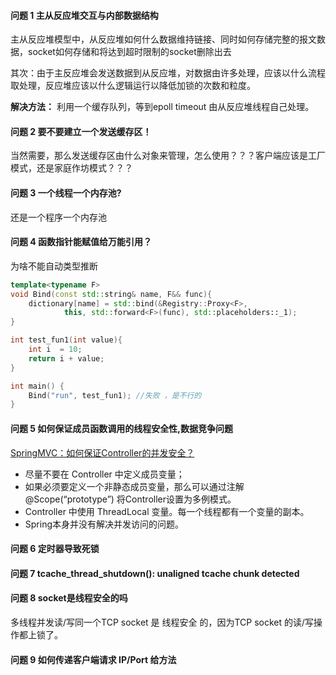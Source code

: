 #### 问题 1 主从反应堆交互与内部数据结构
主从反应堆模型中，从反应堆如何什么数据维持链接、同时如何存储完整的报文数据，socket如何存储和将达到超时限制的socket删除出去

其次：由于主反应堆会发送数据到从反应堆，对数据由许多处理，应该以什么流程取处理，反应堆应该以什么逻辑运行以降低加锁的次数和粒度。


**解决方法：** 利用一个缓存队列，等到epoll timeout 由从反应堆线程自己处理。

#### 问题 2 要不要建立一个发送缓存区！
当然需要，那么发送缓存区由什么对象来管理，怎么使用？？？客户端应该是工厂模式，还是家庭作坊模式？？？

#### 问题 3 一个线程一个内存池?
还是一个程序一个内存池

#### 问题 4 函数指针能赋值给万能引用？
为啥不能自动类型推断
```c++
template<typename F>
void Bind(const std::string& name, F&& func){
    dictionary[name] = std::bind(&Registry::Proxy<F>, 
            this, std::forward<F>(func), std::placeholders::_1);
}

int test_fun1(int value){
    int i  = 10;
    return i + value;
}

int main() {
    Bind("run", test_fun1); //失败 ，是不行的
}
```

#### 问题 5 如何保证成员函数调用的线程安全性,数据竞争问题
[SpringMVC：如何保证Controller的并发安全？](https://blog.csdn.net/u012811805/article/details/130787882)
 
* 尽量不要在 Controller 中定义成员变量；
* 如果必须要定义一个非静态成员变量，那么可以通过注解 @Scope(“prototype”) 将Controller设置为多例模式。
* Controller 中使用 ThreadLocal 变量。每一个线程都有一个变量的副本。
* Spring本身并没有解决并发访问的问题。

#### 问题 6 定时器导致死锁

#### 问题 7 tcache_thread_shutdown(): unaligned tcache chunk detected

#### 问题 8 socket是线程安全的吗
多线程并发读/写同一个TCP socket 是 线程安全 的，因为TCP socket 的读/写操作都上锁了。

#### 问题 9 如何传递客户端请求 IP/Port 给方法